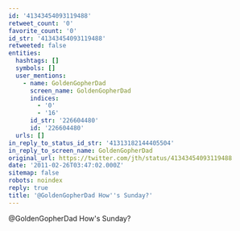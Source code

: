 ```yaml
---
id: '41343454093119488'
retweet_count: '0'
favorite_count: '0'
id_str: '41343454093119488'
retweeted: false
entities:
  hashtags: []
  symbols: []
  user_mentions:
    - name: GoldenGopherDad
      screen_name: GoldenGopherDad
      indices:
        - '0'
        - '16'
      id_str: '226604480'
      id: '226604480'
  urls: []
in_reply_to_status_id_str: '41313182144405504'
in_reply_to_screen_name: GoldenGopherDad
original_url: https://twitter.com/jth/status/41343454093119488
date: '2011-02-26T03:47:02.000Z'
sitemap: false
robots: noindex
reply: true
title: '@GoldenGopherDad How''s Sunday?'
---
```


@GoldenGopherDad How's Sunday?